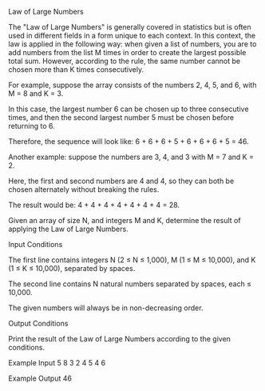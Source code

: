 Law of Large Numbers

The "Law of Large Numbers" is generally covered in statistics but is often used in different fields in a form unique to each context. In this context, the law is applied in the following way: when given a list of numbers, you are to add numbers from the list M times in order to create the largest possible total sum. However, according to the rule, the same number cannot be chosen more than K times consecutively.

For example, suppose the array consists of the numbers 2, 4, 5, and 6, with M = 8 and K = 3.

In this case, the largest number 6 can be chosen up to three consecutive times, and then the second largest number 5 must be chosen before returning to 6.

Therefore, the sequence will look like: 6 + 6 + 6 + 5 + 6 + 6 + 6 + 5 = 46.

Another example: suppose the numbers are 3, 4, and 3 with M = 7 and K = 2.

Here, the first and second numbers are 4 and 4, so they can both be chosen alternately without breaking the rules.

The result would be: 4 + 4 + 4 + 4 + 4 + 4 + 4 = 28.

Given an array of size N, and integers M and K, determine the result of applying the Law of Large Numbers.

Input Conditions

The first line contains integers N (2 ≤ N ≤ 1,000), M (1 ≤ M ≤ 10,000), and K (1 ≤ K ≤ 10,000), separated by spaces.

The second line contains N natural numbers separated by spaces, each ≤ 10,000.

The given numbers will always be in non-decreasing order.

Output Conditions

Print the result of the Law of Large Numbers according to the given conditions.

Example Input
5 8 3
2 4 5 4 6

Example Output
46
